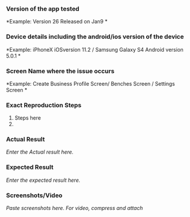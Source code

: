 ### Version of the app tested ###
*Example: Version 26 Released on Jan9 *

### Device details including the android/ios version of the device ###
*Example: iPhoneX iOSversion 11.2 / Samsung Galaxy S4 Android version 5.0.1 *

### Screen Name where the issue occurs ###
*Example: Create Business Profile Screen/ Benches Screen / Settings Screen *

### Exact Reproduction Steps ###
1. Steps here
2. 

### Actual  Result ###
*Enter the Actual result here.*

### Expected Result ###
*Enter the expected result here.*

### Screenshots/Video ###
*Paste screenshots here. For video, compress and attach*





